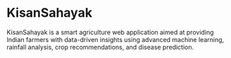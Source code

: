 # KisanSahayak
KisanSahayak is a smart agriculture web application aimed at providing Indian farmers with data-driven insights using advanced machine learning, rainfall analysis, crop recommendations, and disease prediction. 

